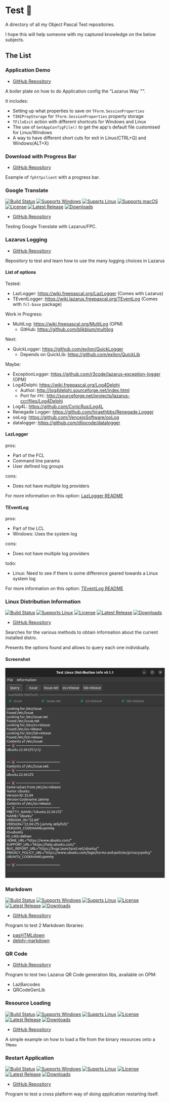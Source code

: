 # Test 🌟

A directory of all my Object Pascal Test repositories.

I hope this will help someone with my captured knowledge on the below subjects.

## The List

### Application Demo

- [GitHub Repository](https://github.com/gcarreno/TestApplicationDemo)

A boiler plate on how to do Application config the "Lazarus Way ™".

It includes:

- Setting up what properties to save on `TForm.SessionProperties`
- `TINIPropStorage` for `TForm.SessionProperties` property storage
- `TFileExit` action with different shortcuts for Windows and Linux
- The use of `GetAppConfigFile()` to get the app's default file customised for Linux/Windows
- A way to have different short cuts for exit in Linux(CTRL+Q) and Windows(ALT+X)

### Download with Progress Bar

- [GitHub Repository](https://github.com/gcarreno/TestDownloadProgressBar)

Example of `fphttpclient` with a progress bar.

### Google Translate
[![Build Status](https://github.com/gcarreno/TestGoogleTranslate/workflows/build/badge.svg?branch=main)](https://github.com/gcarreno/TestGoogleTranslate/actions)
[![Supports Windows](https://img.shields.io/badge/support-Windows-blue?logo=Windows)](https://github.com/gcarreno/TestGoogleTranslate/releases/latest)
[![Supprts Linux](https://img.shields.io/badge/support-Linux-yellow?logo=Linux)](https://github.com/gcarreno/TestGoogleTranslate/releases/latest)
[![Supports macOS](https://img.shields.io/badge/support-macOS-black?logo=macOS)](https://github.com/gcarreno/TestGoogleTranslate/releases/latest)
[![License](https://img.shields.io/github/license/gcarreno/TestGoogleTranslate)](https://github.com/gcarreno/TestGoogleTranslate/blob/master/LICENSE)
[![Latest Release](https://img.shields.io/github/v/release/gcarreno/TestGoogleTranslate?label=latest%20release)](https://github.com/gcarreno/TestGoogleTranslate/releases/latest)
[![Downloads](https://img.shields.io/github/downloads/gcarreno/TestGoogleTranslate/total)](https://github.com/gcarreno/TestGoogleTranslate/releases)

- [GitHub Repository](https://github.com/gcarreno/TestGoogleTranslate)


Testing Google Translate with Lazarus/FPC.

### Lazarus Logging

- [GitHub Repository](https://github.com/gcarreno/TestLazarusLogging)

Repository to test and learn how to use the many logging choices in Lazarus

#### List of options

Tested:
- LazLogger: https://wiki.freepascal.org/LazLogger (Comes with Lazarus)
- TEventLogger: https://wiki.lazarus.freepascal.org/TEventLog (Comes with `fcl-base` package)

Work in Progress:
- MultiLog: https://wiki.freepascal.org/MultiLog  (OPM)
  - GitHub: https://github.com/blikblum/multilog

Next:
- QuickLogger: https://github.com/exilon/QuickLogger
  - Depends on QuickLib: https://github.com/exilon/QuickLib

Maybe:
- ExceptionLogger: https://github.com/r3code/lazarus-exception-logger (OPM)
- Log4Delphi: https://wiki.freepascal.org/Log4Delphi
  - Author: http://log4delphi.sourceforge.net/index.html
  - Port for `FPC`: http://sourceforge.net/projects/lazarus-ccr/files/Log4Delphi
- Log4L: https://github.com/CynicRus/Log4L
- Renegade Logger: https://github.com/hiraethbbs/Renegade.Logger
- ooLog: https://github.com/VencejoSoftware/ooLog
- datalogger: https://github.com/dliocode/datalogger

#### LazLogger

pros:
- Part of the FCL
- Command line params
- User defined log groups

cons:
- Does not have multiple log providers

For more information on this option: [LazLogger README](https://github.com/gcarreno/TestLazarusLogging/blob/main/LazLogger/README.md)

#### TEventLog

pros:
- Part of the LCL
- Windows: Uses the system log

cons:
- Does not have multiple log providers

todo:
- Linux: Need to see if there is some difference geared towards a Linux system log

For more information on this option: [TEventLog README](https://github.com/gcarreno/TestLazarusLogging/blob/main/TEventLog/README.md)

### Linux Distribution Information

[![Build Status](https://github.com/gcarreno/TestLinuxDistInfo/workflows/build/badge.svg?branch=main)](https://github.com/gcarreno/TestLinuxDistInfo/actions)
[![Supports Linux](https://img.shields.io/badge/support-Linux-yellow?logo=Linux)](https://github.com/gcarreno/TestLinuxDistInfo/releases/latest)
[![License](https://img.shields.io/github/license/gcarreno/TestLinuxDistInfo)](https://github.com/gcarreno/TestLinuxDistInfo/blob/master/LICENSE)
[![Latest Release](https://img.shields.io/github/v/release/gcarreno/TestLinuxDistInfo?label=latest%20release)](https://github.com/gcarreno/TestLinuxDistInfo/releases/latest)
[![Downloads](https://img.shields.io/github/downloads/gcarreno/TestLinuxDistInfo/total)](https://github.com/gcarreno/TestLinuxDistInfo/releases)

- [GitHub Repository](https://github.com/gcarreno/TestLinuxDistInfo)

Searches for the various methods to obtain information about the current installed distro.

Presents the options found and allows to query each one individually.

#### Screenshot

![Linux Dark Theme v0.1.1](https://github.com/gcarreno/TestLinuxDistInfo/blob/main/img/LinuxDarkTheme-v0.1.1.png)

### Markdown

[![Build Status](https://github.com/gcarreno/TestMarkdown/workflows/build/badge.svg?branch=main)](https://github.com/gcarreno/TestMarkdown/actions)
[![Supports Windows](https://img.shields.io/badge/support-Windows-blue?logo=Windows)](https://github.com/gcarreno/TestMarkdown/releases/latest)
[![Supprts Linux](https://img.shields.io/badge/support-Linux-yellow?logo=Linux)](https://github.com/gcarreno/TestMarkdown/releases/latest)
[![License](https://img.shields.io/github/license/gcarreno/TestMarkdown)](https://github.com/gcarreno/TestMarkdown/blob/master/LICENSE)
[![Latest Release](https://img.shields.io/github/v/release/gcarreno/TestMarkdown?label=latest%20release)](https://github.com/gcarreno/TestMarkdown/releases/latest)
[![Downloads](https://img.shields.io/github/downloads/gcarreno/TestMarkdown/total)](https://github.com/gcarreno/TestMarkdown/releases)

- [GitHub Repository](https://github.com/gcarreno/TestMarkdown)

Program to test 2 Markdown libraries:

- [pasHTMLdown](https://github.com/BeRo1985/pashtmldown)
- [delphi-markdown](https://github.com/grahamegrieve/delphi-markdown)

### QR Code

- [GitHub Repository](https://github.com/gcarreno/TestQRCode)

Program to test two Lazarus QR Code generation libs, available on OPM:

* LazBarcodes
* QRCodeGenLib

### Resource Loading

[![Build Status](https://github.com/gcarreno/TestResourceLoading/workflows/build/badge.svg?branch=main)](https://github.com/gcarreno/TestResourceLoading/actions)
[![Supports Windows](https://img.shields.io/badge/support-Windows-blue?logo=Windows)](https://github.com/gcarreno/TestResourceLoading/releases/latest)
[![Supprts Linux](https://img.shields.io/badge/support-Linux-yellow?logo=Linux)](https://github.com/gcarreno/TestResourceLoading/releases/latest)
[![License](https://img.shields.io/github/license/gcarreno/TestResourceLoading)](https://github.com/gcarreno/TestResourceLoading/blob/master/LICENSE)
[![Latest Release](https://img.shields.io/github/v/release/gcarreno/TestResourceLoading?label=latest%20release)](https://github.com/gcarreno/TestResourceLoading/releases/latest)
[![Downloads](https://img.shields.io/github/downloads/gcarreno/TestResourceLoading/total)](https://github.com/gcarreno/TestResourceLoading/releases)

- [GitHub Repository](https://github.com/gcarreno/TestResourceLoading)

A simple example on how to load a file from the binary resources onto a `TMemo`

### Restart Application

[![Build Status](https://github.com/gcarreno/TestRestartApplication/workflows/build/badge.svg?branch=main)](https://github.com/gcarreno/TestRestartApplication/actions)
[![Supports Windows](https://img.shields.io/badge/support-Windows-blue?logo=Windows)](https://github.com/gcarreno/TestRestartApplication/releases/latest)
[![Supprts Linux](https://img.shields.io/badge/support-Linux-yellow?logo=Linux)](https://github.com/gcarreno/TestRestartApplication/releases/latest)
[![License](https://img.shields.io/github/license/gcarreno/TestRestartApplication)](https://github.com/gcarreno/TestRestartApplication/blob/master/LICENSE)
[![Latest Release](https://img.shields.io/github/v/release/gcarreno/TestRestartApplication?label=latest%20release)](https://github.com/gcarreno/TestRestartApplication/releases/latest)
[![Downloads](https://img.shields.io/github/downloads/gcarreno/TestRestartApplication/total)](https://github.com/gcarreno/TestRestartApplication/releases)

- [GitHub Repository](https://github.com/gcarreno/TestRestartApplication)

Program to test a cross platform way of doing application restarting itself.
